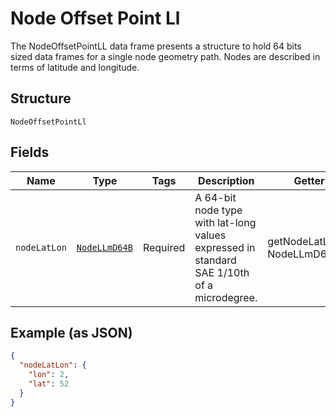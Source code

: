 
# Node Offset Point Ll

The NodeOffsetPointLL data frame presents a structure to hold 64 bits sized data frames for a single node geometry path. Nodes are described in terms of latitude and longitude.

## Structure

`NodeOffsetPointLl`

## Fields

| Name | Type | Tags | Description | Getter | Setter |
|  --- | --- | --- | --- | --- | --- |
| `nodeLatLon` | [`NodeLLmD64B`](../../doc/models/node-l-lm-d64-b.md) | Required | A 64-bit node type with lat-long values expressed in standard SAE 1/10th of a microdegree. | getNodeLatLon(): NodeLLmD64B | setNodeLatLon(NodeLLmD64B nodeLatLon): void |

## Example (as JSON)

```json
{
  "nodeLatLon": {
    "lon": 2,
    "lat": 52
  }
}
```

